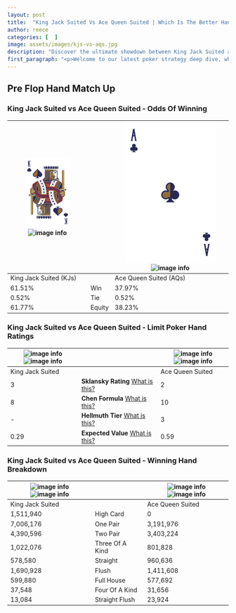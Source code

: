 ```yaml
---
layout: post
title:  "King Jack Suited Vs Ace Queen Suited | Which Is The Better Hand In Poker? A Complete Guide"
author: reece
categories: [  ]
image: assets/images/kjs-vs-aqs.jpg
description: "Discover the ultimate showdown between King Jack Suited and Ace Queen Suited in poker! Uncover the odds, strategies, and scenarios where one hand triumphs over the other. Get ready to up your poker game with this thrilling analysis."
first_paragraph: "<p>Welcome to our latest poker strategy deep dive, where we're pitting two distinct hands against each other in a high-stakes showdown: King Jack Suited vs Ace Queen Suited.</p><p>In the dynamic world of poker, every decision counts, and knowing which hand holds the upper hand is key to your success at the table.</p><p>In this article, we'll dissect these two hands, explore the scenarios where one dominates the other, and equip you with the knowledge to make strategic choices that can tip the odds in your favor.</p><p>Get ready to unravel the intriguing dynamics of these poker hands and elevate your game to new heights.</p>"
---
```




[comment]: # (sp0)

## Pre Flop Hand Match Up

<div class="table hand-ratings" markdown="1"> 



### King Jack Suited vs Ace Queen Suited - Odds Of Winning


    
| ![image info](assets/images/hand1/K.png) ![image info](assets/images/hand1/Js.png) |  | ![image info](assets/images/hand2/A.png) ![image info](assets/images/hand2/Qs.png) |
| -------- | -------- | -------- |
| King Jack Suited (KJs) |  | Ace Queen Suited (AQs) |
| 61.51% | Win | 37.97% |
| 0.52% | Tie | 0.52% |
| 61.77% | Equity | 38.23% |




[comment]: # (sp1)



### King Jack Suited vs Ace Queen Suited - Limit Poker Hand Ratings


    
| ![image info](https://www.riverpairs.com/assets/images/hand1/K.png) ![image info](https://www.riverpairs.com/assets/images/hand1/Js.png) |  | ![image info](https://www.riverpairs.com/assets/images/hand2/A.png) ![image info](https://www.riverpairs.com/assets/images/hand2/Qs.png) |
| -------- | -------- | -------- |
| King Jack Suited |  | Ace Queen Suited |
| 3 | **Sklansky Rating** [What is this?](/sklansky-rating-explained) | 2 |
| 8 | **Chen Formula** [What is this?](/chen-formula-explained) | 10 |
| - | **Hellmuth Tier** [What is this?](/Hellmuth-tier-explained) | 3 |
| 0.29 | **Expected Value** [What is this?](/expected-value-explained) | 0.59 |




[comment]: # (sp2)



### King Jack Suited vs Ace Queen Suited - Winning Hand Breakdown


    
| ![image info](https://www.riverpairs.com/assets/images/hand1/K.png) ![image info](https://www.riverpairs.com/assets/images/hand1/Js.png) |  | ![image info](https://www.riverpairs.com/assets/images/hand2/A.png) ![image info](https://www.riverpairs.com/assets/images/hand2/Qs.png) |
| -------- | -------- | -------- |
| King Jack Suited |  | Ace Queen Suited |
| 1,511,940 | High Card | 0 |
| 7,006,176 | One Pair | 3,191,976 |
| 4,390,596 | Two Pair | 3,403,224 |
| 1,022,076 | Three Of A Kind | 801,828 |
| 578,580 | Straight | 960,636 |
| 1,690,928 | Flush | 1,411,608 |
| 599,880 | Full House | 577,692 |
| 37,548 | Four Of A Kind | 31,656 |
| 13,084 | Straight Flush | 23,924 |




[comment]: # (sp3)



</div>

[comment]: # (sp4)



[comment]: # (sp5)

